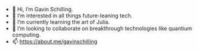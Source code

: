 - 👋 Hi, I’m Gavin Schilling.
- 👀 I’m interested in all things future-leaning tech.
- 🌱 I’m currently learning the art of Julia.
- 💞️ I’m looking to collaborate on breakthrough technologies like quantium computing.
- 📫 https://about.me/gavinschilling

<!---
schillgc/schillgc is a ✨ special ✨ repository because its `README.md` (this file) appears on your GitHub profile.
You can click the Preview link to take a look at your changes.
--->
